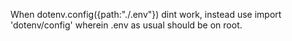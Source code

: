 When dotenv.config({path:"./.env"}) dint work, instead use import 'dotenv/config' wherein .env as usual should be on root.
